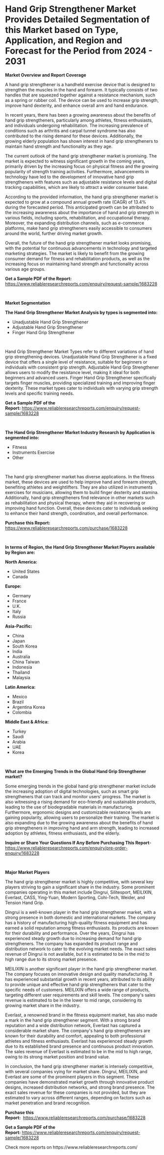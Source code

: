 <p><h1>Hand Grip Strengthener Market Provides Detailed Segmentation of this Market based on Type, Application, and Region and Forecast for the Period from 2024 - 2031</h1></p><p><strong>Market Overview and Report Coverage</strong></p>
<p><p>A hand grip strengthener is a handheld exercise device that is designed to strengthen the muscles in the hand and forearm. It typically consists of two handles that are squeezed together against a resistance mechanism, such as a spring or rubber coil. The device can be used to increase grip strength, improve hand dexterity, and enhance overall arm and hand endurance.</p><p>In recent years, there has been a growing awareness about the benefits of hand grip strengtheners, particularly among athletes, fitness enthusiasts, and individuals undergoing rehabilitation. The increasing prevalence of conditions such as arthritis and carpal tunnel syndrome has also contributed to the rising demand for these devices. Additionally, the growing elderly population has shown interest in hand grip strengtheners to maintain hand strength and functionality as they age.</p><p>The current outlook of the hand grip strengthener market is promising. The market is expected to witness significant growth in the coming years, primarily driven by the increasing focus on physical fitness and the growing popularity of strength training activities. Furthermore, advancements in technology have led to the development of innovative hand grip strengtheners with features such as adjustable resistance levels and digital tracking capabilities, which are likely to attract a wider consumer base.</p><p>According to the provided information, the hand grip strengthener market is expected to grow at a compound annual growth rate (CAGR) of 13.4% during the forecasted period. This anticipated growth can be attributed to the increasing awareness about the importance of hand and grip strength in various fields, including sports, rehabilitation, and occupational therapy. Moreover, the expanding distribution channels, such as e-commerce platforms, make hand grip strengtheners easily accessible to consumers around the world, further driving market growth.</p><p>Overall, the future of the hand grip strengthener market looks promising, with the potential for continuous advancements in technology and targeted marketing strategies. The market is likely to benefit from the growing consumer demand for fitness and rehabilitation products, as well as the increasing focus on maintaining hand strength and functionality across various age groups.</p></p>
<p><strong>Get a Sample PDF of the Report:</strong> <a href="https://www.reliableresearchreports.com/enquiry/request-sample/1683228">https://www.reliableresearchreports.com/enquiry/request-sample/1683228</a></p>
<p>&nbsp;</p>
<p><strong>Market Segmentation</strong></p>
<p><strong>The Hand Grip Strengthener Market Analysis by types is segmented into:</strong></p>
<p><ul><li>Unadjustable Hand Grip Strengthener</li><li>Adjustable Hand Grip Strengthener</li><li>Finger Hand Grip Strengthener</li></ul></p>
<p>&nbsp;</p>
<p><p>Hand Grip Strengthener Market Types refer to different variations of hand grip strengthening devices. Unadjustable Hand Grip Strengthener is a fixed device that offers a single level of resistance, suitable for beginners or individuals with consistent grip strength. Adjustable Hand Grip Strengthener allows users to modify the resistance level, making it ideal for both beginners and advanced users. Finger Hand Grip Strengthener specifically targets finger muscles, providing specialized training and improving finger dexterity. These market types cater to individuals with varying grip strength levels and specific training needs.</p></p>
<p><strong>Get a Sample PDF of the Report:</strong>&nbsp;<a href="https://www.reliableresearchreports.com/enquiry/request-sample/1683228">https://www.reliableresearchreports.com/enquiry/request-sample/1683228</a></p>
<p>&nbsp;</p>
<p><strong>The Hand Grip Strengthener Market Industry Research by Application is segmented into:</strong></p>
<p><ul><li>Fitness</li><li>Instruments Exercise</li><li>Other</li></ul></p>
<p>&nbsp;</p>
<p><p>The hand grip strengthener market has diverse applications. In the fitness market, these devices are used to help improve hand and forearm strength, benefiting athletes and weightlifters. They are also utilized in instruments exercises for musicians, allowing them to build finger dexterity and stamina. Additionally, hand grip strengtheners find relevance in other markets such as rehabilitation and physical therapy, where they aid in recovering or improving hand function. Overall, these devices cater to individuals seeking to enhance their hand strength, coordination, and overall performance.</p></p>
<p><strong>Purchase this Report:</strong>&nbsp; <a href="https://www.reliableresearchreports.com/purchase/1683228">https://www.reliableresearchreports.com/purchase/1683228</a></p>
<p>&nbsp;</p>
<p><strong>In terms of Region, the Hand Grip Strengthener Market Players available by Region are:</strong></p>
<p>
    <p> <strong> North America: </strong>
        <ul>
            <li>United States</li>
            <li>Canada</li>
        </ul>
        </p> 
    <p> <strong> Europe: </strong>
        <ul>
            <li>Germany</li>
            <li>France</li>
            <li>U.K.</li>
            <li>Italy</li>
            <li>Russia</li>
        </ul>
        </p> 
    <p> <strong> Asia-Pacific: </strong>
        <ul>
            <li>China</li>
            <li>Japan</li>
            <li>South Korea</li>
            <li>India</li>
            <li>Australia</li>
            <li>China Taiwan</li>
            <li>Indonesia</li>
            <li>Thailand</li>
            <li>Malaysia</li>
        </ul>
        </p> 
    <p> <strong> Latin America: </strong>
        <ul>
            <li>Mexico</li>
            <li>Brazil</li>
            <li>Argentina Korea</li>
            <li>Colombia</li>
        </ul>
        </p> 
    <p> <strong> Middle East & Africa: </strong>
        <ul>
            <li>Turkey</li>
            <li>Saudi</li>
            <li>Arabia</li>
            <li>UAE</li>
            <li>Korea</li>
        </ul>
    </p>
    </p>
<p>&nbsp;</p>
<p><strong>What are the Emerging Trends in the Global Hand Grip Strengthener market?</strong></p>
<p><p>Some emerging trends in the global hand grip strengthener market include the increasing adoption of digital technologies, such as smart grip strengtheners that can track and monitor users' progress. The market is also witnessing a rising demand for eco-friendly and sustainable products, leading to the use of biodegradable materials in manufacturing. Furthermore, ergonomic designs and customizable resistance levels are gaining popularity, allowing users to personalize their training. The market is also expanding due to the growing awareness about the benefits of hand grip strengtheners in improving hand and arm strength, leading to increased adoption by athletes, fitness enthusiasts, and the elderly.</p></p>
<p><strong>Inquire or Share Your Questions If Any Before Purchasing This Report</strong>- <a href="https://www.reliableresearchreports.com/enquiry/pre-order-enquiry/1683228">https://www.reliableresearchreports.com/enquiry/pre-order-enquiry/1683228</a></p>
<p>&nbsp;</p>
<p><strong>Major Market Players</strong></p>
<p><p>The hand grip strengthener market is highly competitive, with several key players striving to gain a significant share in the industry. Some prominent companies operating in this market include Dingrui, Silitesport, MEILIXIN, Everlast, CASS, Ying-Yuan, Modern Sporting, Cohi-Tech, Weider, and Tension Hand Grip.</p><p>Dingrui is a well-known player in the hand grip strengthener market, with a strong presence in both domestic and international markets. The company has a history of manufacturing high-quality fitness equipment and has earned a solid reputation among fitness enthusiasts. Its products are known for their durability and performance. Over the years, Dingrui has experienced steady growth due to increasing demand for hand grip strengtheners. The company has expanded its product range and distribution network to cater to the evolving market needs. The exact sales revenue of Dingrui is not available, but it is estimated to be in the mid to high range due to its strong market presence.</p><p>MEILIXIN is another significant player in the hand grip strengthener market. The company focuses on innovative design and quality manufacturing. It has experienced substantial growth in recent years, attributed to its ability to provide unique and effective hand grip strengtheners that cater to the specific needs of customers. MEILIXIN offers a wide range of products, targeting different user requirements and skill levels. The company's sales revenue is estimated to be in the lower to mid range, considering its growing market share in the industry.</p><p>Everlast, a renowned brand in the fitness equipment market, has also made a mark in the hand grip strengthener segment. With a strong brand reputation and a wide distribution network, Everlast has captured a considerable market share. The company's hand grip strengtheners are known for their durability and comfort, appealing to both professional athletes and fitness enthusiasts. Everlast has experienced steady growth due to its established brand presence and continuous product innovation. The sales revenue of Everlast is estimated to be in the mid to high range, owing to its strong market position and brand value.</p><p>In conclusion, the hand grip strengthener market is intensely competitive, with several companies vying for market share. Dingrui, MEILIXIN, and Everlast are some of the prominent players in this segment. These companies have demonstrated market growth through innovative product designs, increased distribution networks, and strong brand presence. The exact sales revenue for these companies is not provided, but they are estimated to vary across different ranges, depending on factors such as market penetration and brand recognition.</p></p>
<p><strong>Purchase this Report:</strong>&nbsp;&nbsp;<a href="https://www.reliableresearchreports.com/purchase/1683228">https://www.reliableresearchreports.com/purchase/1683228</a></p>
<p></p>
<p><strong>Get a Sample PDF of the Report:</strong>&nbsp;<a href="https://www.reliableresearchreports.com/enquiry/request-sample/1683228">https://www.reliableresearchreports.com/enquiry/request-sample/1683228</a></p>
<p>Check more reports on https://www.reliableresearchreports.com/</p>